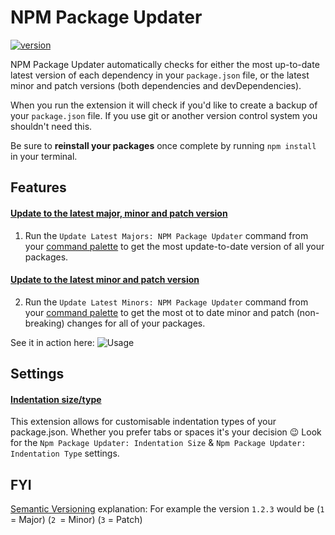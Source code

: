 # NPM Package Updater

[![version](https://img.shields.io/vscode-marketplace/v/GarthToland.npm-package-updater.svg?style=flat-square&label=Visual%20Studio%20Code%20Marketplace)](https://marketplace.visualstudio.com/items?itemName=GarthToland.npm-package-updater)

NPM Package Updater automatically checks for either the most up-to-date latest version of each dependency in your `package.json` file, or the latest minor and patch versions (both dependencies and devDependencies).

When you run the extension it will check if you'd like to create a backup of your `package.json` file. If you use git or another version control system you shouldn't need this.

Be sure to **reinstall your packages** once complete by running `npm install` in your terminal.

## Features

#### <ins>Update to the latest **major, minor and patch** version</ins>

1. Run the `Update Latest Majors: NPM Package Updater` command from your [command palette](https://code.visualstudio.com/docs/getstarted/userinterface#_command-palette) to get the most update-to-date version of all your packages.

#### <ins>Update to the latest **minor and patch** version</ins>

2. Run the `Update Latest Minors: NPM Package Updater` command from your [command palette](https://code.visualstudio.com/docs/getstarted/userinterface#_command-palette) to get the most ot to date minor and patch (non-breaking) changes for all of your packages.

See it in action here:
![Usage](https://i.imgur.com/1AiMd5Z.gif)

## Settings

#### <ins>Indentation size/type</ins>

This extension allows for customisable indentation types of your package.json. Whether you prefer tabs or spaces it's your decision 😉 Look for the `Npm Package Updater: Indentation Size` & `Npm Package Updater: Indentation Type` settings.

## FYI

[Semantic Versioning](https://docs.npmjs.com/about-semantic-versioning) explanation: For example the version `1.2.3` would be (`1` = Major) (`2 `= Minor) (`3` = Patch)
